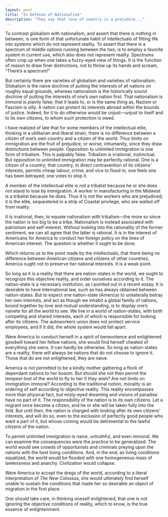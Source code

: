 ```yaml
---
layout: post
title: "In Defense of Nationalism"
description: "They say that love of country is a prejudice..."
---
```


To contrast globalism with nationalism, and assert that there is nothing in between, is one form of that unfortunate habit of intellectuals of fitting life into systems which do not represent reality. To assert that there is a spectrum of middle options running between the two, is to employ a favorite system in current use, which also does not represent reality. Spectrums often crop up when one takes a fuzzy-eyed view of things. It is the function of reason to draw finer distinctions, not to throw up its hands and scream, “There’s a spectrum!”

But certainly there are varieties of globalism and varieties of nationalism. Globalism is the naive doctrine of putting the interests of all nations on roughly equal grounds, whereas nationalism is the historically sound doctrine of putting the interests of one’s own nation first. That nationalism is immoral is plainly false; that it leads to, or is the same thing as, Nazism or Fascism is silly. A nation can protect its interests abroad within the bounds of justice. Indeed, for it to do otherwise would be unjust—unjust to itself and to its own citizens, to whom such protection is owed.

I have realized of late that for some members of the intellectual elite, thinking in a utilitarian and liberal strain, there is no difference between a citizen of one’s own country and a citizen of the world. Thus limits on immigration are the fruit of prejudice, or worse, inhumanity, since they draw distinctions between people. Opposition to unlimited immigration is one form of tribalism. This is palpably false. Tribalism is irrational, instinctual. But opposition to unlimited immigration may be perfectly rational. One is a citizen of a country; that country, in direct contravention of its citizens’ interests, permits cheap labour, crime, and vice to flood in; one feels one has been betrayed; one votes to stop it.

A member of the intellectual elite is not a tribalist because he or she does not stand to lose by immigration. A worker in manufacturing in the Midwest is a tribalist because he does. Thus it is not the workers who are prejudiced; it is the elite, sequestered in a strip of Coastal privilege, who are walled off from reality.

It is irrational, then, to equate nationalism with tribalism—the more so since the nation is too big to be a tribe. Nationalism is instead associated with patriotism and self-interest. Without looking into the rationality of the former sentiment, we can all agree that the latter is rational. It is in the interest of Americans for America to conduct her foreign policy on the lines of American interest. The question is whether it ought to be done.

Which returns us to the point made by the intellectuals, that there being no difference between American citizens and citizens of other countries, America ought not to preserve her national interests. It is a weak point.

So long as it is a reality that there are nation-states in the world, we ought to recognize this objective reality, and order ourselves according to it. The nation-state is a necessary institution, as I pointed out in a recent essay. It is desirable to have international law, such as has always obtained between nation-states. But to expect one nation-state (America) to unilaterally betray her own interests, and act as though we inhabit a global family of nations, bound together by love and mutual understanding, is to display one’s naivete for all the world to see. We live in a world of nation-states, with both competing and shared interests, each of which is responsible for looking after its citizens. The autoworkers union does not protect service employees, and if it did, the whole system would fall apart.

Were America to conduct herself in a spirit of benevolence and enlightened goodwill toward her fellow nations, she would find herself cheated of everything she owns. It can hardly be otherwise. So long as nation-states are a reality, there will always be nations that do not choose to ignore it. Those that do are not enlightened, they are naive.

America is not permitted to be a kindly mother gathering a flock of dependant nations to her bosom. But should she not then permit the tempest-tost of the world to fly to her if they wish? Are not limits on immigration immoral? According to the traditional notion, morality is an ordering of self according to objective reality. This reality encompasses more than physical fact, but misty-eyed dreaming and visions of paradise have no part of it. The responsibility of the nation is to its own citizens. Let a migrant once become a citizen, and he or she will be taken fully into the fold. But until then, the nation is charged with looking after its own citizens’ interests, and will do so, even to the exclusion of perfectly good people who want a part of it, but whose coming would be detrimental to the lawful citizens of the nation.

To permit unlimited immigration is naive, untruthful, and even immoral. We can examine the consequences were the practice to be generalized. The world would see crowds of opportunists and criminals preying upon the nations with the best living conditions. And, in the end, as living conditions equalized, the world would be flooded with one homogeneous mass of lawlessness and anarchy. Civilization would collapse.

Were America to accept the dregs of the world, according to a literal interpretation of _The New Colossus_, she would ultimately find herself unable to sustain the conditions that made her so desirable an object of migration in the first place.

One should take care, in thinking oneself enlightened, that one is not ignoring the objective conditions of reality, which to know, is the true essence of enlightenment.
